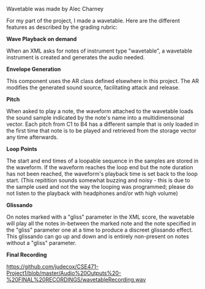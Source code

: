 Wavetable was made by Alec Charney

For my part of the project, I made a wavetable. Here are the different features as described by the grading rubric:

**Wave Playback on demand**

When an XML asks for notes of instrument type "wavetable", a wavetable instrument is created and generates the audio needed.

**Envelope Generation**

This component uses the AR class defined elsewhere in this project. The AR modifies the generated sound source, facilitating attack and release.

**Pitch**

When asked to play a note, the waveform attached to the wavetable loads the sound sample indicated by the note's name into a multidimensonal vector. Each pitch from C1 to B4 has a different sample that is only loaded in the first time that note is to be played and retrieved from the storage vector any time afterwards.

**Loop Points**

The start and end times of a loopable sequence in the samples are stored in the waveform. If the waveform reaches the loop end but the note duration has not been reached, the waveform's playback time is set back to the loop start. (This repitition sounds somewhat buzzing and noisy - this is due to the sample used and not the way the looping was programmed; please do not listen to the playback with headphones and/or wth high volume)

**Glissando**

On notes marked with a "gliss" parameter in the XML score, the wavetable will play all the notes in-between the marked note and the note specified in the "gliss" parameter one at a time to produce a discreet glissando effect. This glissando can go up and down and is entirely non-present on notes without a "gliss" parameter.

**Final Recording**

https://github.com/judecox/CSE471-Project1/blob/master/Audio%20Outputs%20-%20FINAL%20RECORDINGS/wavetableRecording.wav
